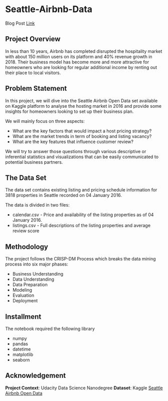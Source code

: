 # Seattle-Airbnb-Data

Blog Post [Link](https://medium.com/@linata.hk/airbnb-seattle-data-analytics-making-a-hosting-business-plan-8757ed3ddfc5)

## Project Overview
In less than 10 years, Airbnb has completed disrupted the hospitality market with about 150 million users on its platform and 40% revenue growth in 2018. Their business model has become more and more attractive for homeowners who are looking for regular additional income by renting out their place to local visitors.

## Problem Statement
In this project, we will dive into the Seattle Airbnb Open Data set available on Kaggle platform to analyse the hosting market in 2016 and provide some insights for homeowners looking to set up their business plan.

We will mainly focus on three aspects:
- What are the key factors that would impact a host pricing strategy?
- What are the market trends in term of booking and listing vacancy?
- What are the key features that influence customer review?

We will try to answer those questions through various descriptive or inferential statistics and visualizations that can be easily communicated to potential business partners.

## The Data Set
The data set contains existing listing and pricing schedule information for 3818 properties in Seattle recorded on 04 January 2016.

The data is divided in two files:
- calendar.csv - Price and availability of the listing properties as of 04 January 2016.
- listings.csv - Full descriptions of the listing properties and average review score

## Methodology
The project follows the CRISP-DM Process which breaks the data mining process into six major phases:
- Business Understanding
- Data Understanding
- Data Preparation
- Modeling
- Evaluation
- Deployment

## Installment
The notebook required the following library
- numpy
- pandas
- datetime
- matplotlib
- seaborn

## Acknowledgement
**Project Context**: Udacity Data Science Nanodegree
**Dataset**: Kaggle [Seattle Airbnb Open Data](https://www.kaggle.com/airbnb/seattle/data)
